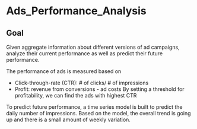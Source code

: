 # Ads_Performance_Analysis


## Goal
Given aggregate information about different versions of ad campaigns, analyze their current performance as well as predict their future performance.

The performance of ads is measured based on 
- Click-through-rate (CTR):  # of clicks/ # of impressions
- Profit: revenue from conversions - ad costs
 By setting a threshold for profitability, we can find the ads with highest CTR
 
To predict future performance, a time series model is built to predict the daily number of impressions. Based on the model, the overall trend is going up and there is a small amount of weekly variation.

